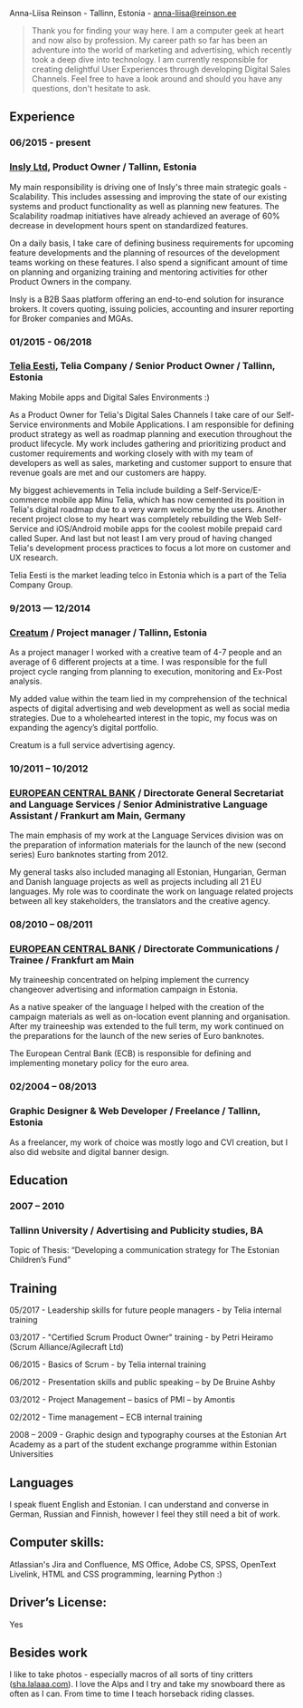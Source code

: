 Anna-Liisa Reinson - Tallinn, Estonia -
[anna-liisa@reinson.ee](mailto:anna-liisa@reinson.ee)


> Thank you for finding your way here. I am a computer geek at heart and now also by profession. My career path so far has been an adventure into the world of marketing and advertising, which recently took a deep dive into technology. I am currently responsible for creating delightful User Experiences through developing Digital Sales Channels. Feel free to have a look around and should you have any questions, don't hesitate to ask.

## Experience

### 06/2015 - present

### [Insly Ltd](https://www.insly.com/), Product Owner / Tallinn, Estonia

My main responsibility is driving one of Insly's three main strategic goals - Scalability. This includes assessing and improving the state of our existing systems and product functionality as well as planning new features. The Scalability roadmap initiatives have already achieved an average of 60% decrease in development hours spent on standardized features. 

On a daily basis, I take care of defining business requirements for upcoming feature developments and the planning of resources of the development teams working on these features. I also spend a significant amount of time on planning and organizing training and mentoring activities for other Product Owners in the company.

Insly is a B2B Saas platform offering an end-to-end solution for insurance brokers. It covers quoting, issuing policies, accounting and insurer reporting for Broker companies and MGAs.

### 01/2015 - 06/2018

### [Telia Eesti](https://www.telia.ee/), Telia Company / Senior Product Owner / Tallinn, Estonia

Making Mobile apps and Digital Sales Environments :)

As a Product Owner for Telia's Digital Sales Channels I take care of our Self-Service environments and Mobile Applications. I am responsible for defining product strategy as well as roadmap planning and execution throughout the product lifecycle. My work includes gathering and prioritizing product and customer requirements and working closely with with my team of developers as well as sales, marketing and customer support to ensure that revenue goals are met and our customers are happy. 

My biggest achievements in Telia include building a Self-Service/E-commerce mobile app Minu Telia, which has now cemented its position in Telia's digital roadmap due to a very warm welcome by the users. Another recent project close to my heart was completely rebuilding the Web Self-Service and iOS/Android  mobile apps for the coolest mobile prepaid card called Super. And last but not least I am very proud of having changed Telia's development process practices to focus a lot more on customer and UX research.

Telia Eesti is the market leading telco in Estonia which is a part of the Telia Company Group. 


### 9/2013 — 12/2014

### [Creatum](http://www.creatum.ee/en) / Project manager / Tallinn, Estonia

As a project manager I worked with a creative team of 4-7 people and an average of 6 different projects at a time. I was responsible for the full project cycle ranging from planning to execution, monitoring and Ex-Post analysis. 

My added value within the team lied in my comprehension of the technical aspects of digital advertising and web development as well as social media strategies. Due to a wholehearted interest in the topic, my focus was on expanding the agency’s digital portfolio.

Creatum is a full service advertising agency. 



### 10/2011 – 10/2012

### [EUROPEAN CENTRAL BANK](http://www.ecb.europa.eu) / Directorate General Secretariat and Language Services / Senior Administrative Language Assistant / Frankurt am Main, Germany

The main emphasis of my work at the Language Services division was on the preparation of information materials for the launch of the new (second series) Euro banknotes starting from 2012. 

My general tasks also included managing all Estonian, Hungarian, German and Danish language projects as well as projects including all 21 EU languages. My role was to coordinate the work on language related projects between all key stakeholders, the translators and the creative agency.



### 08/2010 – 08/2011

### [EUROPEAN CENTRAL BANK](http://www.ecb.europa.eu) / Directorate Communications / Trainee / Frankfurt am Main

My traineeship concentrated on helping implement the currency changeover advertising and information campaign in Estonia. 

As a native speaker of the language I helped with the creation of the campaign materials as well as on-location event planning and organisation. After my traineeship was extended to the full term, my work continued on the preparations for the launch of the new series of Euro banknotes.

The European Central Bank (ECB) is responsible for defining and implementing monetary policy for the euro area.



### 02/2004 – 08/2013

### Graphic Designer & Web Developer / Freelance / Tallinn, Estonia

As a freelancer, my work of choice was mostly logo and CVI creation, but I also did website and digital banner design.

## Education

### 2007 – 2010

### Tallinn University / Advertising and Publicity studies, BA

Topic of Thesis: “Developing a communication strategy for The Estonian Children’s Fund”



## Training

05/2017 - Leadership skills for future people managers - by Telia internal training

03/2017 - "Certified Scrum Product Owner" training - by Petri Heiramo (Scrum Alliance/Agilecraft Ltd)

06/2015 - Basics of Scrum - by Telia internal training

06/2012 - Presentation skills and public speaking – by De Bruine Ashby

03/2012 - Project Management – basics of PMI – by Amontis

02/2012 - Time management – ECB internal training

2008 – 2009 - Graphic design and typography courses at the Estonian Art Academy as a part of the student exchange programme within Estonian Universities


## Languages
I speak fluent English and Estonian. I can understand and converse in German, Russian and Finnish, however I feel they still need a bit of work.


## Computer skills:	

Atlassian's Jira and Confluence, MS Office, Adobe CS, SPSS, OpenText Livelink, HTML and CSS programming, learning Python :)


## Driver’s License:	

Yes


## Besides work
I like to take photos - especially macros of all sorts of tiny critters  ([sha.lalaaa.com](http://sha.lalaaa.com	)). I love the Alps and I try and take my snowboard there as often as I can. From time to time I teach horseback riding classes.

